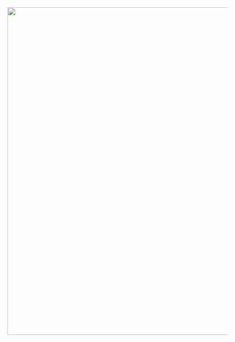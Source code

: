 
<img src="https://github.com/zack781/speech_to_text_server/assets/43324306/23f44f9a-1d05-47fa-a3f8-6a0408ab67ee" width="650" height="750">
